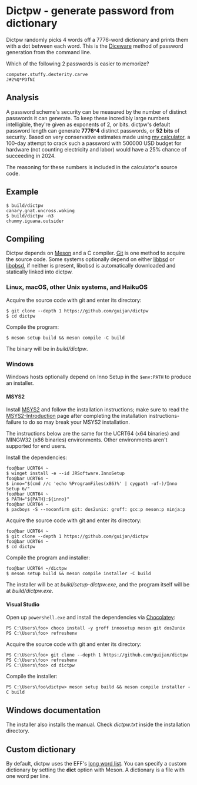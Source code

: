 <!--
Copyright (c) 2021-2022, 2024-2025
    Guilherme Janczak <guilherme.janczak@yandex.com>

Permission to use, copy, modify, and distribute this software for any
purpose with or without fee is hereby granted, provided that the above
copyright notice and this permission notice appear in all copies.

THE SOFTWARE IS PROVIDED "AS IS" AND THE AUTHOR DISCLAIMS ALL WARRANTIES
WITH REGARD TO THIS SOFTWARE INCLUDING ALL IMPLIED WARRANTIES OF
MERCHANTABILITY AND FITNESS. IN NO EVENT SHALL THE AUTHOR BE LIABLE FOR
ANY SPECIAL, DIRECT, INDIRECT, OR CONSEQUENTIAL DAMAGES OR ANY DAMAGES
WHATSOEVER RESULTING FROM LOSS OF USE, DATA OR PROFITS, WHETHER IN AN
ACTION OF CONTRACT, NEGLIGENCE OR OTHER TORTIOUS ACTION, ARISING OUT OF
OR IN CONNECTION WITH THE USE OR PERFORMANCE OF THIS SOFTWARE.
-->

# Dictpw - generate password from dictionary
Dictpw randomly picks 4 words off a 7776-word dictionary and prints them with a
dot between each word. This is the
[Diceware](https://en.wikipedia.org/wiki/Diceware) method of password generation
from the command line.

Which of the following 2 passwords is easier to memorize?
```
computer.stuffy.dexterity.carve
J#2%Q*PDfNI
```

## Analysis
A password scheme's security can be measured by the number of distinct passwords
it can generate. To keep these incredibly large numbers intelligible, they're
given as exponents of 2, or bits. dictpw's default password length can generate
__7776^4__ distinct passwords, or __52 bits__ of security. Based on very
conservative estimates made using [my calculator](src/sec_pw_bits.bc), a 100-day
attempt to crack such a password with 500000 USD budget for hardware (not
counting electricity and labor) would have a 25% chance of succeeding in 2024.

The reasoning for these numbers is included in the calculator's source code.

## Example
```console
$ build/dictpw
canary.gnat.uncross.waking
$ build/dictpw -n3
chummy.iguana.outsider
```

## Compiling
Dictpw depends on [Meson](https://mesonbuild.com/) and a C compiler.
[Git](https://git-scm.com/) is one method to acquire the source code.
Some systems optionally depend on either
[libbsd](https://libbsd.freedesktop.org/) or
[libobsd](https://github.com/guijan/libobsd/), if neither is
present, libobsd is automatically downloaded and statically linked into dictpw.

### Linux, macOS, other Unix systems, and HaikuOS
Acquire the source code with git and enter its directory:
```console
$ git clone --depth 1 https://github.com/guijan/dictpw
$ cd dictpw
```

Compile the program:
```console
$ meson setup build && meson compile -C build
```
The binary will be in _build/dictpw_.

### Windows
Windows hosts optionally depend on Inno Setup in the `$env:PATH` to produce an
installer.

#### MSYS2
Install [MSYS2](https://www.msys2.org/) and follow the installation
instructions; make sure to read the
[MSYS2-Introduction](https://www.msys2.org/wiki/MSYS2-introduction/) page after
completing the installation instructions-failure to do so may break your MSYS2
installation.

The instructions below are the same for the UCRT64 (x64 binaries) and MINGW32
(x86 binaries) environments. Other environments aren't supported for end users.

Install the dependencies:
```console
foo@bar UCRT64 ~
$ winget install -e --id JRSoftware.InnoSetup
foo@bar UCRT64 ~
$ inno="$(cmd //c 'echo %ProgramFiles(x86)%' | cygpath -uf-)/Inno Setup 6/"
foo@bar UCRT64 ~
$ PATH="${PATH}:${inno}"
foo@bar UCRT64 ~
$ pacboys -S --noconfirm git: dos2unix: groff: gcc:p meson:p ninja:p
```

Acquire the source code with git and enter its directory:
```console
foo@bar UCRT64 ~
$ git clone --depth 1 https://github.com/guijan/dictpw
foo@bar UCRT64 ~
$ cd dictpw
```

Compile the program and installer:
```console
foo@bar UCRT64 ~/dictpw
$ meson setup build && meson compile installer -C build
```
The installer will be at _build/setup-dictpw.exe_, and the program itself will
be at _build/dictpw.exe_.

#### Visual Studio
Open up `powershell.exe` and install the dependencies via
[Chocolatey](https://chocolatey.org/):
```console
PS C:\Users\foo> choco install -y groff innosetup meson git dos2unix
PS C:\Users\foo> refreshenv
```

Acquire the source code with git and enter its directory:
```console
PS C:\Users\foo> git clone --depth 1 https://github.com/guijan/dictpw
PS C:\Users\foo> refreshenv
PS C:\Users\foo> cd dictpw
```

Compile the installer:
```console
PS C:\Users\foo\dictpw> meson setup build && meson compile installer -C build
```

## Windows documentation
The installer also installs the manual. Check _dictpw.txt_ inside the
installation directory.

## Custom dictionary
By default, dictpw uses the EFF's
[long word list](https://www.eff.org/deeplinks/2016/07/new-wordlists-random-passphrases).
You can specify a custom dictionary by setting the __dict__ option with Meson. A
dictionary is a file with one word per line.
